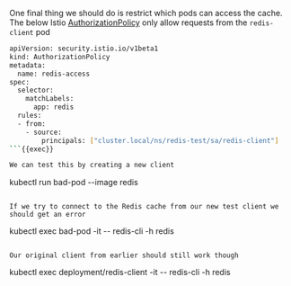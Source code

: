 

One final thing we should do is restrict which pods can access the cache. The below Istio [AuthorizationPolicy](https://istio.io/latest/docs/reference/config/security/authorization-policy) only allow requests from the `redis-client` pod

```bash
apiVersion: security.istio.io/v1beta1
kind: AuthorizationPolicy
metadata:
  name: redis-access
spec:
  selector:
    matchLabels:
      app: redis
  rules:
  - from:
    - source:
        principals: ["cluster.local/ns/redis-test/sa/redis-client"]
```{{exec}}

We can test this by creating a new client

```
kubectl run bad-pod --image redis
```{{exec}}

If we try to connect to the Redis cache from our new test client we should get an error

```
kubectl exec bad-pod -it -- redis-cli -h redis
```{{exec}}

Our original client from earlier should still work though

```
kubectl exec deployment/redis-client -it -- redis-cli -h redis
```{{exec}}